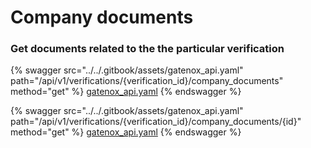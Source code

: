 # Company documents

### Get documents related to the the particular verification

{% swagger src="../../.gitbook/assets/gatenox_api.yaml" path="/api/v1/verifications/{verification_id}/company_documents" method="get" %}
[gatenox_api.yaml](../../.gitbook/assets/gatenox_api.yaml)
{% endswagger %}

{% swagger src="../../.gitbook/assets/gatenox_api.yaml" path="/api/v1/verifications/{verification_id}/company_documents/{id}" method="get" %}
[gatenox_api.yaml](../../.gitbook/assets/gatenox_api.yaml)
{% endswagger %}
